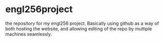 # engl256project
the repository for my engl256 project. Basically using github as a way of both hosting the website, and allowing editing of the repo by multiple machines seamlessly.

